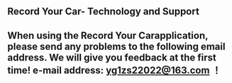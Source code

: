 ## Record Your Car- Technology and Support


## When using the Record Your Carapplication, please send any problems to the following email address. We will give you feedback at the first time! e-mail address: yg1zs22022@163.com ！

